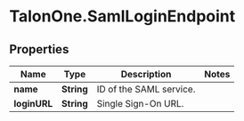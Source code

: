 # TalonOne.SamlLoginEndpoint

## Properties

Name | Type | Description | Notes
------------ | ------------- | ------------- | -------------
**name** | **String** | ID of the SAML service. | 
**loginURL** | **String** | Single Sign-On URL. | 


